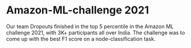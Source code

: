 # Amazon-ML-challenge 2021

Our team Dropouts finished in the top 5 percentile in the Amazon ML challenge 2021, with 3K+ participants all over India. The challenge was to come up with the best F1 score on a node-classification task. 
